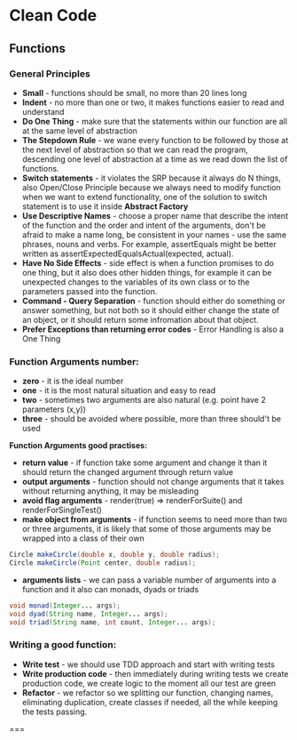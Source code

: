 # Clean Code

## Functions

### General Principles
* __Small__ - functions should be small, no more than 20 lines long
* __Indent__ - no more than one or two, it makes functions easier to read and understand
* __Do One Thing__ - make sure that the statements within our function are all at the same level of abstraction
* __The Stepdown Rule__ - we wane every function to be followed by those at the next level of abstraction so that we can read the program,
descending one level of abstraction at a time as we read down the list of functions.
* __Switch statements__ - it violates the SRP because it always do N things, also Open/Close Principle because we always need to modify
function when we want to extend functionality, one of the solution to switch statement is to use it inside __Abstract Factory__
* __Use Descriptive Names__ - choose a proper name that describe the intent of the function and the order and intent of the arguments, 
don't be afraid to make a name long, be consistent in your names - use the same phrases, nouns and verbs. For example, assertEquals 
might be better written as assertExpectedEqualsActual(expected, actual).
* __Have No Side Effects__ - side effect is when a function promises to do one thing, but it also does other hidden things, for example 
it can be unexpected changes to the variables of its own class or to the parameters passed into the function.
* __Command - Query Separation__ - function should either do something or answer something, but not both so it should either change the 
state of an object, or it should return some infromation about that object.
* __Prefer Exceptions than returning error codes__ - Error Handling is also a One Thing

### Function Arguments number:
* __zero__ - it is the ideal number
* __one__ - it is the most natural situation and easy to read
* __two__ - sometimes two arguments are also natural (e.g. point have 2 parameters (x,y))
* __three__ - should be avoided where possible, more than three should't be used

__Function Arguments good practises:__
* __return value__ - if function take some argument and change it than it should return the changed argument through return value
* __output arguments__ - function should not change arguments that it takes without returning anything, it may be misleading
* __avoid flag arguments__ - render(true) => renderForSuite() and renderForSingleTest()
* __make object from arguments__ - if function seems to need more than two or three arguments, it is likely that some of those arguments
may be wrapped into a class of their own
```java
Circle makeCircle(double x, double y, double radius);
Circle makeCircle(Point center, double radius);
```
* __arguments lists__ - we can pass a variable number of arguments into a function and it also can monads, dyads or triads
```java
void monad(Integer... args);
void dyad(String name, Integer... args);
void triad(String name, int count, Integer... args);
```

### Writing a good function:
* __Write test__ - we should use TDD approach and start with writing tests 
* __Write production code__ - then immediately during writing tests we create production code, we create logic to the moment all our
test are green
* __Refactor__ - we refactor so we splitting our function, changing names, eliminating duplication, create classes if needed, all 
the while keeping the tests passing.

===
